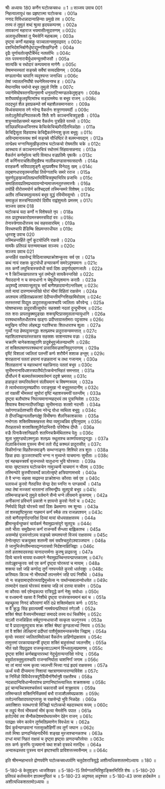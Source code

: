 श्रीः
अध्यायः 180
कर्णेन घटोत्कचवधः ॥ 1 ॥
सञ्जय उवाच 	001  
निहत्यालायुधं रक्षः प्रहृष्टात्मा घटोत्कचः ।	001a  
ननाद विविधान्नादान्वाहिन्याः प्रमुखे तव ॥	001c  
तस्य तं तुमुलं शब्दं श्रुत्वा हृदयकम्पनम् ।	002a  
तावकानां महाराज भयमासीत्सुदारुणम् ॥	002c  
अलायुधविषक्तं तु भैमसेनिं महाबलम् ।	003a  
दृष्ट्वा कर्णो महाबाहुः पाञ्चालान्समुपाद्रवत् ॥	003c  
दशभिर्दशभिर्बाणैर्धृष्टद्युम्नशिखण्डिनौ ।	004a  
दृढैः पूर्णायतोत्सृष्टैर्बिभेद नतपर्वभिः ॥	004c  
ततः परमनाराचैर्युधामन्यूत्तमौजसौ ।	005a  
सात्यकिं च रथोदारं कम्पयमास मार्गणैः ॥	005c  
तेषामप्यस्यतां सङ्ख्ये सर्वेषां सव्यदक्षिणम् ।	006a  
मण्डलान्येव चापानि व्यदृश्यन्त जनाधिप ॥	006c  
तेषां ज्यातलनिर्घोषो रथनेमिस्वनश्च ह ।	007a  
मेघानामिव घर्मान्ते बभूव तुमुलो निशि ॥	007c  
ज्यानेमिघोषस्तनयित्नुमान्वै धनुस्तटिन्मण्डलकेतुशृङ्गः ।	008a  
शरौघवर्षाकुलवृष्टिमांश्च सङ्ग्राममेघः स बभूव राजन् ॥	008c  
तदद्भुतं शैल इवाप्रकम्पो वर्षं महाशैलसमानसारः ।	009a  
विध्वंसयामास रणे नरेन्द्र वैकर्तनः शत्रुगणावमर्दी ॥	009c  
ततोऽतुलैर्वज्रनिपातकल्पैः शितैः शरैः काञ्चनचित्रपुङ्खैः ।	010a  
शत्रून्व्यपोहत्समरे महात्मा वैकर्तनः पुत्रहिते रतस्ते ॥	010c  
सञ्छिन्नभिन्नध्वजिनश्च केचित्केचिच्छरैरर्दितभिन्नदेहाः ।	011a  
केचिद्विसूता विहयाश्च केचिद्वैकर्तनेनाशु कृता बभूवुः ॥	011c  
अविन्दमानास्त्वथ शर्म सङ्ख्ये यौधिष्ठिरं ते बलमभ्यपद्यन् ।	012a  
तान्प्रेक्ष्य भग्नान्विमुखीकृतांश्च घटोत्कचो रोषमतीव चक्रे ॥	012c  
आस्थाय तं काञ्चनरत्नचित्रं रथोत्तमं सिंहवत्सन्ननाद ।	013a  
वैकर्तनं कर्णमुपेत्य चापि विव्याध वज्रप्रतिमैः पृषत्कैः ॥	013c  
तौ कर्णिनाराचशिलीमुखैश्च नालीकदण्डासनवत्सदन्तैः ।	014a  
वराहकर्णैः सविपाठशृङ्गैः क्षुरप्रवर्षैश्च विनेदतुः खम् ॥	014c  
तद्बाणधारावृतमन्तरिक्षं तिर्यग्गताभिः समरे रराज ।	015a  
सुवर्णपुङ्खज्वलितप्रभाभिर्विचित्रपुष्पाभिरिव प्रजाभिः ॥	015c  
समाहितावप्रतिमप्रभावावन्योन्यमाजघ्नतुरुत्तमास्त्रैः ।	016a  
तयोर्हि वीरोत्तमयोर्न कश्चिद्ददर्श तस्मिन्समरे विशेषम् ॥	016c  
अतीव तच्चित्रमतुल्यरूपं बभूव युद्धं रविभीमसून्वोः ।	017a  
समाकुलं शस्त्रनिपातघोरं दिवीव राह्वंशुमतोः प्रमत्तम् ॥	017c  
सञ्जय उवाच 	018  
घटोत्कचं यदा कर्णो न विशेषयते नृप ।	018a  
ततः प्रादुश्चकारोग्रमस्त्रमस्त्रविदां वरः ॥	018c  
तेनास्त्रेणावधीत्तस्य रथं सहयसारथिम् ।	019a  
विरथश्चापि हैडिम्बिः क्षिप्रमन्तरधीयत ॥	019c  
धृतराष्ट्र उवाच 	020  
तस्मिन्नन्तर्हिते तूर्णं कूटयोधिनि राक्षसे ।	020a  
मामकैः प्रतिपन्नं यत्तन्ममाचक्ष्व सञ्जय ॥	020c  
सञ्जय उवाच 	021  
अन्तर्हितं राक्षसेन्द्रं विदित्वासम्प्राक्रोशन्कुरवः सर्व एव ।	021a  
कथं नायं राक्षसः कूटयोधी हन्यात्कर्णं समरेऽदृश्यमानः ॥	021c  
ततः कर्णो लघुचित्रास्त्रयोधी सर्वा दिशः प्रावृणोद्बाणजालैः ।	022a  
न वै किञ्चित्प्रापतत्तत्र भूतं तमोभूते सायकैरन्तरिक्षे ॥	022c  
नैवाददानो न च सन्दधानो न चेषुधीस्पृशमानः कराग्रैः ।	023a  
अदृश्यद्वै लाघवात्सूतपुत्रः सर्वं बाणैश्छादयानोऽन्तरिक्षम् ॥	023c  
ततो मायां दारुणामन्तरिक्षे घोरां भीमां विहितां राक्षसेन ।	024a  
अपश्याम लोहिताभ्रप्रकाशां देदीप्यन्तीमग्निशिखामिवोग्राम् ॥	024c  
ततस्तस्यां विद्युतः प्रादुरासन्नुल्काश्चापि ज्वलिताः कौरवेन्द्र ।	025a  
घोषश्चास्याः प्रादुरासीत्सुघोरः सहस्रशो नदतां दुन्दुभीनाम् ॥	025c  
ततः शराः प्रापतन्रुक्मपुङ्खाः शक्त्यृष्टिप्रासमुसलान्यायुधानि ।	026a  
परश्वथास्तैलधौताश्च खड्गाः प्रदीप्ताग्रास्तोमराः पट्टसाश्च ॥	026c  
मयूखिनः परिघा लोहबद्धा गदाश्चित्राः शितधाराश्च शूलाः ।	027a  
गुर्व्यो गदा हेमपट्टावनद्धाः शतघ्न्यश्च प्रादुरासन्समन्तात् ॥	027c  
महाशिलाश्चापतंस्तत्रतत्र सहस्रशः साशनयश्च वज्राः ।	028a  
चक्राणि चानेकशतक्षुराणि प्रादुर्बभूवुर्ज्वलनप्रभाणि ॥	028c  
तां शक्तिपाषाणपरश्वथानां प्रासासिवज्राशनिमुद्गराणाम् ।	029a  
वृष्टिं विशालां ज्वलितां पतन्तीं कर्णः शरौघैर्न शशाक हन्तुम् ॥	029c  
शराहतानां पततां हयानां वज्राहतानां च तथा गजानाम् ।	030a  
शिलाहतानां च महारथानां महान्निनादः पततां बभूव ॥	030c  
सुभीमनानाविधशस्त्रपातैर्घटोत्कचेनाभिहतं समन्तात् ।	031a  
दौर्योधनं वै बलमार्तरूपमावर्तमानं ददृशे भ्रमत्तत् ॥	031c  
हाहाकृतं सम्परिवर्तमानं संलीयमानं च विषण्णरूपम् ।	032a  
ते त्वार्यभावात्पुरुषप्रवीराः पराङ्मुखा नो बभूवुस्तदानीम् ॥	032c  
तां राक्षसीं भीमरूपां सुघोरां वृष्टिं महाशस्त्रमयीं पतन्तीम् ।	033a  
दृष्ट्वा बलौघांश्च निपात्यमानान्महद्भयं तव पुत्रान्विवेश ॥	033c  
शिवाश्च वैश्वानरदीप्तजिह्वाः सुभीमनादाः शतशो नदन्तीः ।	034a  
रक्षोगणान्नर्दतश्चापि वीक्ष्य नरेन्द्र योधा व्यथिता बभूवुः ॥	034c  
ते दीप्तजिह्वानलतीक्ष्णदंष्ट्रा विभीषणाः शैलनिकाशकायाः ।	035a  
नभोगताः शक्तिविषक्तहस्ता मेघा व्यमुञ्चन्निव वृष्टिमुग्राम् ॥	035c  
तैराहतास्ते शरशक्तिशूलैर्गदाभिरुग्रैः परिघैश्च दीप्तैः ।	036a  
वज्रैः पिनाकैरशनिप्रहारैः शतघ्निचक्रैर्मथिताश्च पेतुः ॥	036c  
शूला भुशुण्ड्योऽश्मगुडाः शतघ्न्यः स्थूलाश्च कार्ष्णायसपट्टनद्धाः ।	037a  
तेऽवाकिरंस्तव पुत्रस्य सैन्यं ततो रौद्रं कश्मलं प्रादुरासीत् ॥	037c  
विकीर्णान्त्रा विहतैरुत्तमाङ्गैः सम्भग्नाङ्गाः शिश्यिरे तत्र शूराः ।	038a  
छिन्ना हयाः कुञ्जराश्चापि भग्ना न मुच्यन्ते याचमानाः सुभीताः ॥	038c  
एवं महच्छस्त्रवर्षं सृजन्तस्ते यातुधाना भुवि घोररूपाः ।	039a  
मायाः सृष्टास्तत्र घटोत्कचेन नामुञ्चन्वै याचमानं न भीतम् ॥	039c  
तस्मिन्घोरे कुरुवीरावमर्दे कालोत्सृष्टे क्षत्रियाणामभावे ।	040a  
ते वै भग्नाः सहसा व्यद्रवन्त प्राक्रोशन्तः कौरवाः सर्व एव ॥	040c  
पलायध्वं कुरवो नैतदस्ति सेन्द्रा देवा घ्नन्ति नः पाण्डवार्थे ।	041a  
तथा तेषां मज्जतां भारतानां तस्मिन्द्वीपः सूतपुत्रो बभूव ॥	041c  
तस्मिन्सङ्क्रन्दे तुमुले वर्तमाने सैन्ये भग्ने लीयमाने कुरूणाम् ।	042a  
अनीकानां प्रविभागे प्रकाशे न ज्ञायन्ते कुरवो नेतरे च ॥	042c  
निर्मर्यादे विद्रवे घोररूपे सर्वा दिशः प्रेक्षमाणाः स्म शून्याः ।	043a  
तां शस्त्रवृष्टिमुरसा गाहमानं कर्णं स्मैकं तत्र राजन्नपश्यन् ॥	043c  
ततो बाणैरावृणोदन्तरिक्षं दिव्यां मायां योधयन्राक्षसस्य ।	044a  
ह्रीमान्कुर्वन्दुष्करं चार्यकर्म नैवामुह्यत्संयुगे सूतपुत्रः ॥	044c  
ततो भीताः समुदैक्षन्त कर्णं राजन्सर्वे सैन्धवा बाह्लिकाश्च ।	045a  
असम्मोहं पूजयन्तोऽस्य सङ्ख्ये सम्पश्यन्तो विजयं राक्षसस्य ॥	045c  
तेनोत्सृष्टा चक्रयुक्ता शतघ्नी समं सर्वांश्चतुरोऽश्वाञ्जघान ।	046a  
ते जानुभिर्जगतीमन्वपद्यन्गतासवो निर्दशनाक्षिजिह्वाः ॥	046c  
ततो हताश्वादवरुह्य यानादन्तर्मनाः कुरुषु प्राद्रवत्सु ।	047a  
दिव्ये चास्त्रे मायया वध्यमाने नैवामुह्यच्चिन्तयन्प्राप्तकालम् ॥	047c  
ततोऽब्रुवन्कुरवः सर्व एव कर्णं दृष्ट्वा घोररूपां च मायाम् ।	048a  
शक्त्या रक्षो जहि कर्णाद्य तूर्णं नश्यन्त्येते कुरवो धार्तराष्ट्राः ॥	048c  
करिष्यतः किञ्च नो भीमपार्थौ तपन्तमेनं जहि पापं निशीथे ।	049a  
यो नः सङ्ग्रामाद्घोररूपाद्विमुच्येत्स नः पार्थान्सबालान्योधयेत ॥	049c  
तस्मादेनं राक्षसं घोररूपं शक्त्या जहि त्वं दत्तया वासवेन ।	050a  
मा कौरवाः सर्व एवेन्द्रकल्पा रात्रियुद्धे कर्ण नेशुः सयोधाः ॥	050c  
स वध्यमानो रक्षसा वै निशीथे दृष्ट्वा राजंस्त्रास्यमानं बलं च ।	051a  
महच्छ्रुत्वा निनदं कौरवाणां मतिं दध्रे शक्तिमोक्षाय कर्णः ॥	051c  
स वै क्रुद्धः सिंह इवात्यमर्षी नामर्षयन्प्रतिघातं रणेऽसौ ।	052a  
शक्तिं श्रेष्ठां वैजयन्तीमसह्यां समाददे तस्य वधं चिकीर्षन् ॥	052c  
याऽसौ राजन्निहिता वर्षपूगान्वधायाजौ सत्कृता फल्गुनस्य ।	053a  
यां वै प्रादात्सूतपुत्राय शक्रः शक्तिं श्रेष्ठां कुण्डलाभ्यां निमाय ॥	053c  
तां वै शक्तिं लेलिहानां प्रदीप्तां पाशैर्युक्तामन्तकस्येव जिह्वाम् ।	054a  
मृत्योः स्वसारं ज्वलितामिवोल्कां वैकर्तनः प्राहिणोद्राक्षसाय ॥	054c  
तामुत्तमां परकायावहन्त्रीं दृष्ट्वा शक्तिं बाहुसंस्थां ज्वलन्तीम् ।	055a  
भीतं रक्षो विप्रदुद्राव राजन्कृत्वाऽऽत्मानं विन्ध्यतुल्यप्रमाणम् ॥	055c  
दृष्ट्वा शक्तिं कर्णबाह्वन्तरस्थां नेदुर्भूतान्यन्तरिक्षे नरेन्द्र ।	056a  
ववुर्वातास्तुमुलाश्चापि राजन्सनिर्घाता चाशनिर्गां जगाम ॥	056c  
सा तां मायां भस्म कृत्वा ज्वलन्ती भित्त्वा गाढं हृदयं राक्षसस्य ।	057a  
ऊर्ध्वं ययौ दीप्यमाना निशायां नक्षत्राणामन्तराण्याविवेश ॥	057c  
स निर्भिन्नो विविधैरस्त्रपूगैर्दिव्यैर्नागैर्मानुषै राक्षसैश्च ।	058a  
नदन्नादान्विविधान्भैरवांश्च प्राणानिष्टांस्त्याजितः शक्रशक्त्या ॥	058c  
इदं चान्यच्चित्रमाश्चर्यरूपं चकारासौ कर्म शत्रुक्षयाय ।	059a  
तस्मिन्काले शक्तिनिर्भिन्नमर्मा बभौ राजञ्शैलमेघप्रकाशः ॥	059c  
ततोऽन्तरिक्षादपतद्गतासुः स राक्षसेन्द्रो भुवि भिन्नदेहः ।	060a  
अवाक्शिराः स्तब्धगात्रो विजिह्वो घटोत्कचो महदास्थाय रूपम् ॥	060c  
स तद्रूपं भैरवं भीमकर्मा भीमं कृत्वा भैमसेनिः पपात ।	061a  
हतोऽप्येवं तव सैन्यैकदेशमपोथयत्स्वेन देहेन राजन् ॥	061c  
पतद्रक्षः स्वेन कायेन तूर्णमतिप्रमाणेन विवर्धता च ।	062a  
प्रियं कुर्वन्पाण्डवानां गतासुरक्षौहिणीं तव तूर्णं जघान ॥	062c  
ततो मिश्राः प्राणदन्सिंहनादैर्भेर्यः शङ्खा मुरजाश्चानकाश्च ।	063a  
दग्धां मायां निहतं राक्षसं च दृष्ट्वा हृष्ट्वाः प्राणदन्कौरवेयाः ॥	063c  
ततः कर्णः कुरुभिः पूज्यमानो यथा शक्रो वृत्रवधे मरुद्भिः ।	064a  
अन्वारूढस्तव पुत्रस्य यानं हृष्टश्चापि प्राविशत्तत्स्वसैन्यम् ॥ ॥	064c  

इति श्रीमन्महाभारते द्रोणपर्वणि घटोत्कचवधपर्वणि चतुर्दशरात्रियुद्धे अशीत्यधिकशततमोऽध्यायः ॥ 180 ॥

5-180-8 केतुशृङ्गः ध्वजशिखरः ॥ 5-180-15 तिर्यग्गताभिरिषुपङ्क्तिभिरिति शेषः ॥ 5-180-20 प्रतिपन्नं कर्तव्यत्वेन ज्ञातमनुष्ठितं च ॥ 5-180-23 अदृश्यत् अदृश्यत ॥ 5-180-43 उरसा हार्दबलेन ॥ अशीत्यधिकशततमोऽध्यायः ॥
